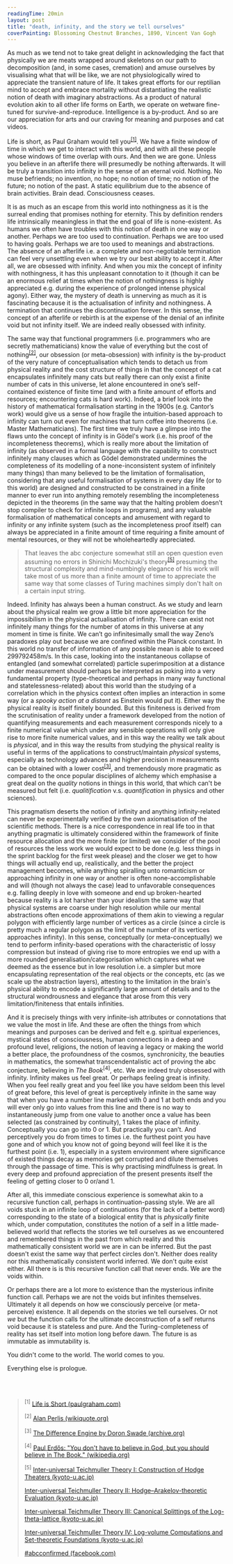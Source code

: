 ```yaml
---
readingTime: 20min
layout: post
title: "death, infinity, and the story we tell ourselves"
coverPainting: Blossoming Chestnut Branches, 1890, Vincent Van Gogh
---
```


As much as we tend not to take great delight in acknowledging the fact that physically we are meats wrapped around skeletons on our path to decomposition (and, in some cases, cremation) and amuse ourselves by visualising what that will be like, we are not physiologically wired to appreciate the transient nature of life. It takes great efforts for our reptilian mind to accept and embrace mortality without distantiating the realistic notion of death with imaginary abstractions. As a product of natural evolution akin to all other life forms on Earth, we operate on wetware fine-tuned for survive-and-reproduce. Intelligence is a by-product. And so are our appreciation for arts and our craving for meaning and purposes and cat videos.

Life is short, as Paul Graham would tell you<sup><a href="#quotes">[1]</a></sup>. We have a finite window of time in which we get to interact with this world, and with all these people whose windows of time overlap with ours. And then we are gone. Unless you believe in an afterlife there will presumedly be nothing afterwards. It will be truly a transition into infinity in the sense of an eternal void. Nothing. No muse befriends; no invention, no hope; no notion of time; no notion of the future; no notion of the past. A static equilibrium due to the absence of brain activities. Brain dead. Consciousness ceases.

It is as much as an escape from this world into nothingness as it is the surreal ending that promises nothing for eternity. This by definition renders life intrinsically meaningless in that the end goal of life is none-existent. As humans we often have troubles with this notion of death in one way or another. Perhaps we are too used to continuation. Perhaps we are too used to having goals. Perhaps we are too used to meanings and abstractions. The absence of an afterlife i.e. a complete and non-negotiable termination can feel very unsettling even when we try our best ability to accept it. After all, we are obsessed with infinity. And when you mix the concept of infinity with nothingness, it has this unpleasant connotation to it (though it can be an enormous relief at times when the notion of nothingness is highly appreciated e.g. during the experience of prolonged intense physical agony). Either way, the mystery of death is unnerving as much as it is fascinating because it is the actualisation of infinity and nothingness. A termination that continues the discontinuation forever. In this sense, the concept of an afterlife or rebirth is at the expense of the denial of an infinite void but not infinity itself. We are indeed really obsessed with infinity.

The same way that functional programmers (i.e. programmers who are secretly mathematicians) know the value of everything but the cost of nothing<sup><a href="#quotes">[2]</a></sup>, our obsession (or meta-obsession) with infinity is the by-product of the very nature of conceptualisation which tends to detach us from physical reality and the cost structure of things in that the concept of a cat encapsulates infinitely many cats but really there can only exist a finite number of cats in this universe, let alone encountered in one’s self-contained existence of finite time (and with a finite amount of efforts and resources; encountering cats is hard work). Indeed, a brief look into the history of mathematical formalisation starting in the 1900s (e.g. Cantor’s work) would give us a sense of how fragile the intuition-based approach to infinity can turn out even for machines that turn coffee into theorems (i.e. Master Mathematicians). The first time we truly have a glimpse into the flaws unto the concept of infinity is in Gödel's work (i.e. his proof of the incompleteness theorems), which is really more about the limitation of infinity (as observed in a formal language with the capability to construct infinitely many clauses which as Gödel demonstrated undermines the completeness of its modelling of a none-inconsistent system of infinitely many things) than many believed to be the limitation of formalisation, considering that any useful formalisation of systems in every day life (or to this world) are designed and constructed to be constrained in a finite manner to ever run into anything remotely resembling the incompleteness depicted in the theorems (in the same way that the halting problem doesn’t stop compiler to check for infinite loops in programs), and any valuable formalisation of mathematical concepts and amusement with regard to infinity or any infinite system (such as the incompleteness proof itself) can always be appreciated in a finite amount of time requiring a finite amount of mental resources, or they will not be wholeheartedly appreciated.

> That leaves the abc conjecture somewhat still an open question even assuming no errors in Shinichi Mochizuki's theory<sup><a href="#quotes">[5]</a></sup> presuming the structural complexity and mind-numbingly elegance of his work will take most of us more than a finite amount of time to appreciate the same way that some classes of Turing machines simply don't halt on a certain input string.

Indeed. Infinity has always been a human construct. As we study and learn about the physical realm we grow a little bit more appreciation for the impossibilism in the physical actualisation of infinity. There can exist not infinitely many things for the number of atoms in this universe at any moment in time is finite. We can’t go infinitesimally small the way Zeno’s paradoxes play out because we are confined within the Planck constant. In this world no transfer of information of any possible mean is able to exceed 299792458m/s. In this case, looking into the instantaneous collapse of entangled (and somewhat correlated) particle superimposition at a distance under measurement should perhaps be interpreted as poking into a very fundamental property (type-theoretical and perhaps in many way functional and statelessness-related) about this world than the studying of a correlation which in the physics context often implies an interaction in some way (or a _spooky action at a distant_ as Einstein would put it). Either way the physical reality is itself finitely bounded. But this finiteness is derived from the scrutinisation of reality under a framework developed from the notion of quantifying measurements and each measurement corresponds nicely to a finite numerical value which under any sensible operations will only give rise to more finite numerical values, and in this way the reality we talk about is _physical_, and in this way the results from studying the physical reality is useful in terms of the applications to construct/maintain _physical_ systems, especially as technology advances and higher precision in measurements can be obtained with a lower cost<sup><a href="#quotes">[3]</a></sup>, and tremendously more pragmatic as compared to the once popular disciplines of alchemy which emphasise a great deal on the _quality_ notions in things in this world, that which can't be measured but felt (i.e. _qualitification_ v.s. _quantification_ in physics and other sciences).

This pragmatism deserts the notion of infinity and anything infinity-related can never be experimentally verified by the own axiomatisation of the scientific methods. There is a nice correspondence in real life too in that anything pragmatic is ultimately considered within the framework of finite resource allocation and the more finite (or limited) we consider of the pool of resources the less work we would expect to be done (e.g. less things in the sprint backlog for the first week please) and the closer we get to how things will actually end up, realistically, and the better the project management becomes, while anything spiralling unto romanticism or approaching infinity in one way or another is often none-accomplishable and will (though not always the case) lead to unfavorable consequences e.g. falling deeply in love with someone and end up broken-hearted because reality is a lot harsher than your idealism the same way that physical systems are coarse under high resolution while our mental abstractions often encode approximations of them akin to viewing a regular polygon with efficiently large number of vertices as a circle (since a circle is pretty much a regular polygon as the limit of the number of its vertices approaches infinity). In this sense, conceptually (or meta-conceptually) we tend to perform infinity-based operations with the characteristic of lossy compression but instead of giving rise to more entropies we end up with a more rounded generalisation/categorisation which captures what we deemed as the essence but in low resolution i.e. a simpler but more encapsulating representation of the real objects or the concepts, etc (as we scale up the abstraction layers), attesting to the limitation in the brain's physical ability to encode a significantly large amount of details and to the structural wondrousness and elegance that arose from this very limitation/finiteness that entails infinities.

And it is precisely things with very infinite-ish attributes or connotations that we value the most in life. And these are often the things from which meanings and purposes can be derived and felt e.g. spiritual experiences, mystical states of consciousness, human connections in a deep and profound level, religions, the notion of leaving a legacy or making the world a better place, the profoundness of the cosmos, synchronicity, the beauties in mathematics, the somewhat transcendentalistic act of proving the abc conjecture, believing in _The Book_<sup>[4]</sup>, etc. We are indeed truly obsessed with infinity. Infinity makes us feel great. Or perhaps feeling great is infinity. When you feel really great and you feel like you have seldom been this level of great before, this level of great is perceptively infinite in the same way that when you have a number line marked with 0 and 1 at both ends and you will ever only go into values from this line and there is no way to instantaneously jump from one value to another once a value has been selected (as constrained by continuity), 1 takes the place of infinity. Conceptually you can go into 0 or 1. But practically you can’t. And perceptively you do from times to times i.e. the furthest point you have gone and of which you know not of going beyond will feel like it is the furthest point (i.e. 1), especially in a system environment where significance of existed things decay as memories get corrupted and dilute themselves through the passage of time. This is why practising mindfulness is great. In every deep and profound appreciation of the present presents itself the feeling of getting closer to 0 or/and 1.

After all, this immediate conscious experience is somewhat akin to a recursive function call, perhaps in continuation-passing style. We are all voids stuck in an infinite loop of continuations (for the lack of a better word) corresponding to the state of a biological entity that is _physically_ finite which, under computation, constitutes the notion of a self in a little made-believed world that reflects the stories we tell ourselves as we encountered and remembered things in the past from which reality and this mathematically consistent world we are in can be inferred. But the past doesn't exist the same way that perfect circles don't. Neither does reality nor this mathematically consistent world inferred. We don't quite exist either. All there is is this recursive function call that never ends. We are the voids within.

Or perhaps there are a lot more to existence than the mysterious infinite function call. Perhaps we are not the voids but infinites themselves. Ultimately it all depends on how we consciously perceive (or meta-perceive) existence. It all depends on the stories we tell ourselves. Or not _we_ but the function calls for the ultimate deconstruction of a self returns void because it is stateless and pure. And the Turing-completeness of reality has set itself into motion long before dawn. The future is as immutable as immutability is.

You didn't come to the world. The world comes to you.

Everything else is prologue.

<div id ="quotes">
<br/><br/>
</div>

><sup>[1]</sup> [Life is Short (paulgraham.com)](http://paulgraham.com/vb.html)
>
><sup>[2]</sup> [Alan Perlis (wikiquote.org)](wikiquote.org/wiki/Alan_Perlis)
>
><sup>[3]</sup> [The Difference Engine by Doron Swade (archive.org)](https://archive.org/details/differenceengine00doro/)
>
><sup>[4]</sup> [Paul Erdős: "You don't have to believe in God, but you should believe in The Book." (wikipedia.org)](https://en.wikipedia.org/wiki/Paul_Erd%C5%91s)
>
><sup>[5]</sup>
> [Inter-universal Teichmuller Theory I: Construction of Hodge Theaters (kyoto-u.ac.jp)](http://www.kurims.kyoto-u.ac.jp/~motizuki/Inter-universal%20Teichmuller%20Theory%20I.pdf)
>
> [Inter-universal Teichmuller Theory II: Hodge–Arakelov-theoretic Evaluation (kyoto-u.ac.jp)](http://www.kurims.kyoto-u.ac.jp/~motizuki/Inter-universal%20Teichmuller%20Theory%20II.pdf)
>
> [Inter-universal Teichmuller Theory III: Canonical Splittings of the Log-theta-lattice (kyoto-u.ac.jp)](http://www.kurims.kyoto-u.ac.jp/~motizuki/Inter-universal%20Teichmuller%20Theory%20III.pdf)
>
>[Inter-universal Teichmuller Theory IV: Log-volume Computations and Set-theoretic Foundations (kyoto-u.ac.jp)](http://www.kurims.kyoto-u.ac.jp/~motizuki/Inter-universal%20Teichmuller%20Theory%20IV.pdf)
>
>[#abcconfirmed (facebook.com)](https://www.facebook.com/Shinichi-Memezuki-1251979828166084/)
